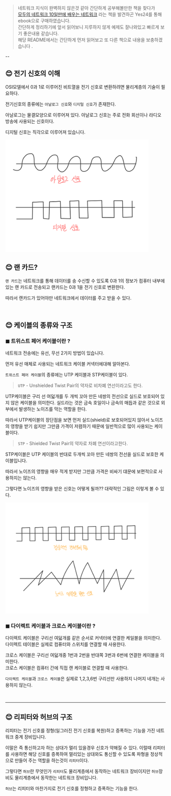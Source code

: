 > 네트워크 지식이 완벽하지 않은것 같아 간단하게 공부해볼만한 책을 찾다가 <br>
> [모두의 네트워크 10일만에 배우는 네트워크](http://www.yes24.com/Product/Goods/61794014) 라는 책을 발견하곤 Yes24를 통해 ebook으로 구매하였습니다.<br>
> 간단하게 정리하기에 앞서 읽어보니 지루하지 않게 예제도 잘나와있고 빠르게 보기 좋은내용 같습니다. <br>
> 해당 README에서는 간단하게 먼저 읽어보고 또 다른 책으로 내용을 보충하겠습니다 .

--

## 😊 전기 신호의 이해 

OSI모델에서 0과 1로 이루어진 비트열을 전기 신호로 변환하려면 물리계층의 기술이 필요하다.

전기신호의 종류에는 `아날로그 신호`와 `디지털 신호`가 존재한다.

아날로그는 물결모양으로 이루어져 있다. 아날로그 신호는 주로 전화 회선이나 라디오 방송에 사용되는 신호이다.

디지털 신호는 직각으로 이루어져 있습니다.

<img src="./images/electricalSignals.jpg" alt="" width="450" />


<br>

## 😊 랜 카드?

`랜 카드`는 네트워크를 통해 데이터를 송 수신할 수 있도록 0과 1의 정보가 컴퓨터 내부에 있는 랜 카드로 전송되고 랜카드는 0과 1을 전기 신호로 변환한다.

따라서 랜카드가 있어야만 네트워크에서 데이터를 주고 받을 수 있다.

<br>

## 😊 케이블의 종류와 구조

 ### ◼  트위스트 페어 케이블이란 ?
네트워크 전송에는 유선, 무선 2가지 방법이 있습니다. 

먼저 유선 매체로 사용되는 네트워크 케이블 커넥터에대해 알아본다.

`트위스트 페어 케이블`의 종류에는 UTP 케이블과 STP케이블이 있다.

> `UTP` - Unshielded Twist Pair의 약자로 비차폐 연선이라고도 한다.

UTP케이블은 구리 선 여덟개를 두 개씩 꼬아 만든 네쌍의 전선으로 실드로 보호되어 있지 않은 케이블을 의미한다.
실드라는 것은 금속 호일이나 금속의 매듭과 같은 것으로 외부에서 발생하는 노이즈를 막는 역할을 한다.

따라서 UTP케이블의 장단점을 보면 먼저 실드(shield)로 보호되어있지 않아서 노이즈의 영향을 받기 쉽지만 그만큼 가격이
저렴하기 때문에 일반적으로 많이 사용되는 케이블이다.

> `STP` - Shielded Twist Pair의 약자로 차폐 연선이라고한다.

STP케이블은 UTP 케이블의 반대로 두개씩 꼬아 만든 네쌍의 전선을 실드로 보호한 케이블입니다. 

따라서 노이즈의 영향을 매우 적게 받지만 그만큼 가격은 비싸기 댸문에 보편적으로 사용하지는 않는다.

그렇다면 노이즈의 영향을 받은 신호는 어떻게 될까?? 대략적인 그림은 이렇게 볼 수 있다.

<img src="./images/noise.jpg" alt="" width="450" />


 ### ◼  다이렉트 케이블과 크로스 케이블이란 ?

다이렉트 케이블은 구리선 여덟개를 같은 순서로 커넥터에 연결한 케일블을 의미한다.<br>
다이렉트 테이블은 실제로 컴퓨터와 스위치를 연결할 때 사용한다.

크로스 케이블은 구리선 여덟개중 1번과 2번을 반대쪽 3번과 6번에 연결한 케이블을 의미한다.<br>
크로스 케이블은 컴퓨터 간에 직접 랜 케이블로 연결할 때 사용한다.

`다이렉트 케이블`과 `크로스 케이블`은 실제로 1,2,3,6번 구리선만 사용하지 나머지 네개는 사용하지 않는다.

<br>

---

## 😊 리피터와 허브의 구조

리피터는 전기 신호를 정형(일그러진 전기 신호를 복원)하고 증폭하는 기능을 가진 네트워크 중계 장비입니다.

이말은 즉 통신하고자 하는 상대가 멀리 있을경우 신호가 약해질 수 있다. 이럴때 리피터를 사용하면 해당 신호를 
증폭하여 멀리있는 상대와도 통신할 수 있도록 파형을 정상적으로 만들어 주는 역할을 하는것이 `리피터`이다.

그렇다면 `허브`란 무엇인가 `리피터`도 물리계층에서 동작하는 네트워크 장비이지만 `허브`장비도  물리계층에서 동작한는
네트워크 장비입니다. 

`허브`는 리피터와 마찬가지로 전기 신호를 정형하고 증폭하는 기능을 한다.
